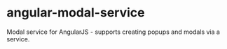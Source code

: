 angular-modal-service
=====================

Modal service for AngularJS - supports creating popups and modals via a service.
